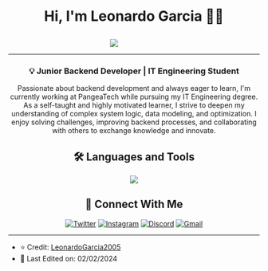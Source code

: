 <!--Start Intro-->  
<h1 align="center">Hi, I'm <strong>Leonardo Garcia</strong> 👨‍💻</h1>
<div style="text-align: center; transform: translateX(-40px); padding-top: 10px">
    <img src="https://readme-typing-svg.herokuapp.com/?lines=Welcome+to+my+GitHub+Profile!&center=true&width=360&height=30">
</div>
<hr/>
<h3 align="center">💡 Junior Backend Developer | IT Engineering Student</h3>
<p align="center">
  Passionate about backend development and always eager to learn, I'm currently working at PangeaTech while pursuing my IT Engineering degree.  
  As a self-taught and highly motivated learner, I strive to deepen my understanding of complex system logic, data modeling, and optimization.  
  I enjoy solving challenges, improving backend processes, and collaborating with others to exchange knowledge and innovate.
</p>
<!--End Intro-->
<!--Languages and Tools Section-->       
<h2 align="center">🛠️ Languages and Tools</h2>
<p align="center">
<img src="https://skillicons.dev/icons?i=js,postman,discord,sequelize,nodejs,react,linux,html,css,vscode,fastapi,py,postgresql,sqlite,mongodb,nginx,github,express,graphql,apollo&perline=10">
</p>
<!-- Connect with me -->
<div align="center">
  <h2>🤝 Connect With Me</h2>
  
  [![Twitter](https://img.shields.io/badge/Twitter-1DA1F2?style=for-the-badge&logo=twitter&logoColor=white)](https://twitter.com/Leonard07556504)
  [![Instagram](https://img.shields.io/badge/Instagram-E4405F?style=for-the-badge&logo=instagram&logoColor=white)](https://www.instagram.com/leonardogarcia7753/)
  [![Discord](https://img.shields.io/badge/Discord-5865F2?style=for-the-badge&logo=discord&logoColor=white)](https://discordapp.com/users/1105985116146258001)
  [![Gmail](https://img.shields.io/badge/Gmail-D14836?style=for-the-badge&logo=gmail&logoColor=white)](mailto:leonardojgarciaparada2005@gmail.com)
</div>
<hr/>

* ⭐ Credit: [LeonardoGarcia2005](https://github.com/LeonardoGarcia2005)
* 📅 Last Edited on: 02/02/2024
